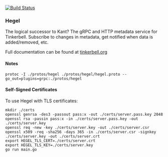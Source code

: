 [![Build Status](https://cloud.drone.io/api/badges/tinkerbell/hegel/status.svg)](https://cloud.drone.io/tinkerbell/hegel)

### Hegel

The logical successor to Kant?
The gRPC and HTTP metadata service for Tinkerbell.
Subscribe to changes in metadata, get notified when data is added/removed, etc.

Full documentation can be found at [tinkerbell.org](https://github.com/tinkerbell/tink)


#### Notes

`protoc -I ./protos/hegel ./protos/hegel/hegel.proto --go_out=plugins=grpc:./protos/hegel`


#### Self-Signed Certificates

To use Hegel with TLS certificates:

```shell
mkdir ./certs
openssl genrsa -des3 -passout pass:x -out ./certs/server.pass.key 2048
openssl rsa -passin pass:x -in ./certs/server.pass.key -out ./certs/server.key
openssl req -new -key ./certs/server.key -out ./certs/server.csr
openssl x509 -req -sha256 -days 365 -in ./certs/server.csr -signkey ./certs/server.key -out ./certs/server.crt
export HEGEL_TLS_CERT=./certs/server.crt
export HEGEL_TLS_KEY=./certs/server.key
go run main.go
```
